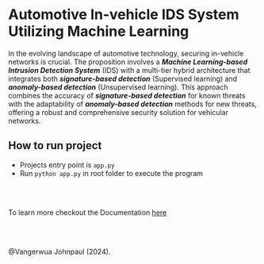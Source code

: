 # Automotive In-vehicle IDS System Utilizing Machine Learning

In the evolving landscape of automotive technology, securing in-vehicle networks is crucial. The proposition involves a ***Machine Learning-based Intrusion Detection System*** (IDS) with a multi-tier hybrid architecture that integrates both ***signature-based detection*** (Supervised learning) and ***anomaly-based detection*** (Unsupervised learning). This approach combines the accuracy of ***signature-based detection*** for known threats with the adaptability of ***anomaly-based detection*** methods for new threats, offering a robust and comprehensive security solution for vehicular networks.

## How to run project
* Projects entry point is `app.py`
* Run `python app.py` in root folder to execute the program

<br>
<br>

To learn more checkout the Documentation [here](https://github.com/saent-x/Automotive-IDS-ML/blob/staging/Docs.md)

<br>
<br>

@Vangerwua Johnpaul (2024).
